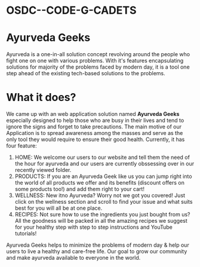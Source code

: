 # OSDC--CODE-G-CADETS

# Ayurveda Geeks
Ayurveda is a one-in-all solution concept revolving around the people who fight one on one with various problems. With it's features encapsulating solutions for majority of the problems faced by modern day, it is a tool one step ahead of the existing tech-based solutions to the problems.

# What it does?
We came up with an web application solution named **Ayurveda Geeks** especially designed to help those who are busy in their lives and tend to ignore the signs and forget to take precautions. The main motive of our Application is to spread awareness among the masses and serve as the only tool they would require to ensure their good health. Currently, it has four feature:
1) HOME: We welcome our users to our website and tell them the need of the hour for ayurveda and our users are currently obssessing over in our recently viewed folder.
2) PRODUCTS: If you are an Ayurveda Geek like us you can jump right into the world of all products we offer and its benefits (discount offers on some products too!) and add them right to your cart!
3) WELLNESS: New itno Ayurveda? Worry not we got you covered! Just click on the wellness section and scroll to find your issue and what suits best for you will all be at one place.
4) RECIPES: Not sure how to use the ingredients you just bought from us? All the goodness will be packed in all the amazing recipes we suggest for your healthy step with step to step instructions and YouTube tutorials!

Ayurveda Geeks helps to minimize the problems of modern day & help our users to live a healthy and care-free life. Our goal to grow our community and make ayurveda available to everyone in the world.
